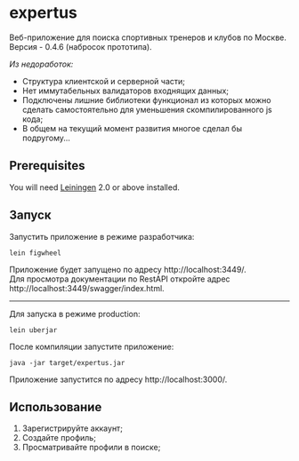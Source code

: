 # expertus

Веб-приложение для поиска спортивных тренеров и клубов по Москве.
Версия - 0.4.6 (набросок прототипа).

*Из недоработок:*
* Структура клиентской и серверной части;
* Нет иммутабельных валидаторов входнящих данных;
* Подключены лишние библиотеки функционал из которых можно сделать самостоятельно для уменьшения скомпилированного js кода;
* В общем на текущий момент развития многое сделал бы подругому...

## Prerequisites

You will need [Leiningen][1] 2.0 or above installed.

[1]: https://github.com/technomancy/leiningen

## Запуск

Запустить приложение в режиме разработчика:

    lein figwheel
    
Приложение будет запущено по адресу http://localhost:3449/.
<br>
Для просмотра документации по RestAPI откройте адрес http://localhost:3449/swagger/index.html.

----

Для запуска в режиме production:


    lein uberjar
    
После компиляции запустите приложение:


    java -jar target/expertus.jar
    
Приложение запустится по адресу http://localhost:3000/.

## Использование
1. Зарегистрируйте аккаунт;
2. Создайте профиль;
3. Просматривайте профили в поиске;
